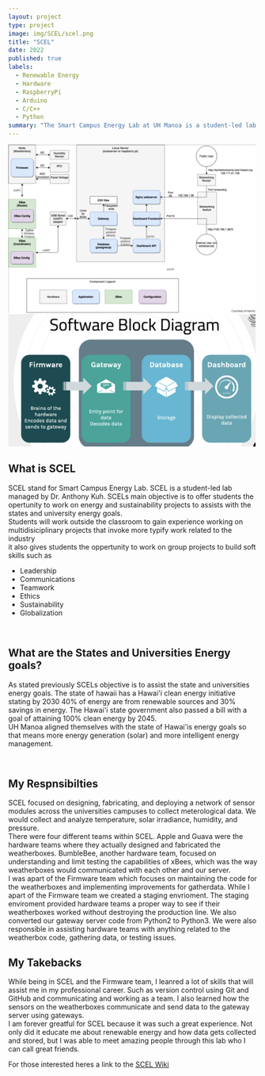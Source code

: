 ```yaml
---
layout: project
type: project
image: img/SCEL/scel.png
title: "SCEL"
date: 2022
published: true
labels:
  - Renewable Energy
  - Hardware
  - RaspberryPi
  - Arduino
  - C/C++
  - Python
summary: "The Smart Campus Energy Lab at UH Manoa is a student-led lab that strives to be a welcoming and open place of learning for undergraduate and graduate students alike, fostering and developing technical skills such as software engineering, circuit design and machine learning. In addition to technical skills, SCEL also focuses on developing “soft” skills such as communication, teamwork, project management and leadership. "
---
```


<div class="text-center p-4">
  <img width="500px" src="../img/SCEL/blockdiagram.png" class="img-thumbnail" >
  <img width="500px" src="../img/SCEL/softwareblock.png" class="img-thumbnail" >
</div>

<h2> What is SCEL </h2>

SCEL stand for Smart Campus Energy Lab. SCEL is a student-led lab managed by Dr. Anthony Kuh. SCELs main objective is to offer students the opertunity to work on energy and sustainability projects to assists with the states and university energy goals.
<br>
Students will work outside the classroom to gain experience working on multidisiciplinary projects that invoke more typify work related to the industry
<br> 
it also gives students the oppertunity to work on group projects to build soft skills such as
<ul>
  <li> Leadership </li>
  <li> Communications </li>
  <li> Teamwork </li>
  <li> Ethics </li>
  <li> Sustainability </li>
  <li> Globalization </li>
</ul>

<br>

<h2> What are the States and Universities Energy goals? </h2>

As stated previously SCELs objective is to assist the state and universities energy goals.
The state of hawaii has a Hawai'i clean energy initiative stating by 2030 40% of energy are from renewable sources and 30% savings in energy. The Hawai'i state government also passed a bill with a goal of attaining 100% clean energy by 2045.
<br>
UH Manoa aligned themselves with the state of Hawai'is energy goals so that means more energy generation (solar) and more intelligent energy management.

<br>

<h2> My Respnsibilties </h2>

SCEL focused on designing, fabricating, and deploying a network of sensor modules across the universities campuses to collect meterological data. We would collect and analyze temperature, solar irradiance, humidity, and pressure.
<br>
There were four different teams within SCEL. Apple and Guava were the hardware teams where they  actually designed and fabricated the weatherboxes. BumbleBee, another hardware team, focused on understanding and limit testing the capabilities of xBees, which was the way weatherboxes would communicated with each other and our server.
<br>
I was apart of the Firmware team which focuses on maintaining the code for the weatherboxes and implementing improvements for gatherdata. While I apart of the Firmware team we created a staging envrioment. The staging enviroment provided hardware teams a proper way to see if their weatherboxes worked without destroying the production line. We also converted our gateway server code from Python2 to Python3. We were also responsible in assisting hardware teams with anything related to the weatherbox code, gathering data, or testing issues.
<br>

<h2> My Takebacks </h2>

While being in SCEL and the Firmware team, I leanred a lot of skills that will assist me in my professional career. Such as version control using Git and GitHub and communicating and working as a team. I also learned how the sensors on the weatherboxes communicate and send data to the gateway server using gateways. 
<br>
I am forever greatful for SCEL because it was such a great experience. Not only did it educate me about renewable energy and how data gets collected and stored, but I was able to meet amazing people through this lab who I can call great friends.

For those interested heres a link to the <a href = "https://wiki.scel-hawaii.org/doku.php?id=start"> SCEL Wiki </a>




